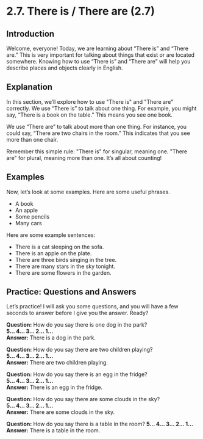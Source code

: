 # 2.7. There is / There are (2.7)

## Introduction

Welcome, everyone! Today, we are learning about “There is” and “There are.” This is very important for talking about things that exist or are located somewhere. Knowing how to use “There is” and “There are” will help you describe places and objects clearly in English.

## Explanation

In this section, we’ll explore how to use "There is" and "There are" correctly. We use “There is” to talk about one thing. For example, you might say, “There is a book on the table.” This means you see one book.

We use “There are” to talk about more than one thing. For instance, you could say, “There are two chairs in the room.” This indicates that you see more than one chair.

Remember this simple rule: "There is" for singular, meaning one. "There are" for plural, meaning more than one. It’s all about counting!

## Examples

Now, let’s look at some examples. Here are some useful phrases.

*   A book
*   An apple
*   Some pencils
*   Many cars

Here are some example sentences:

*   There is a cat sleeping on the sofa.
*   There is an apple on the plate.
*   There are three birds singing in the tree.
*   There are many stars in the sky tonight.
*   There are some flowers in the garden.

## Practice: Questions and Answers

Let’s practice! I will ask you some questions, and you will have a few seconds to answer before I give you the answer. Ready?

**Question:** How do you say there is one dog in the park?  
**5... 4... 3... 2... 1...**  
**Answer:** There is a dog in the park.

**Question:** How do you say there are two children playing?  
**5... 4... 3... 2... 1...**  
**Answer:** There are two children playing.

**Question:** How do you say there is an egg in the fridge?  
**5... 4... 3... 2... 1...**  
**Answer:** There is an egg in the fridge.

**Question:** How do you say there are some clouds in the sky?  
**5... 4... 3... 2... 1...**  
**Answer:** There are some clouds in the sky.

**Question:** How do you say there is a table in the room?
**5... 4... 3... 2... 1...**
**Answer:** There is a table in the room.
